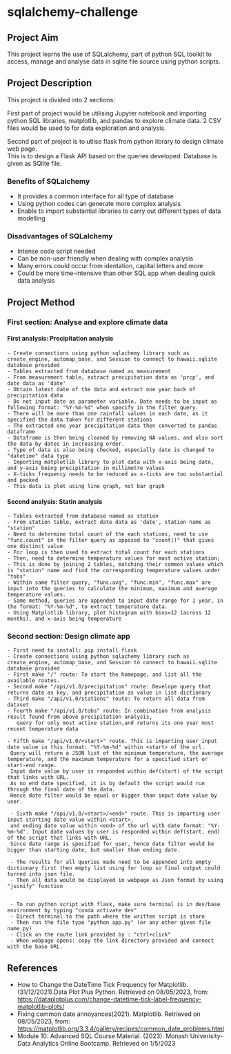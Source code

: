 # sqlalchemy-challenge

## Project Aim

This project learns the use of SQLalchemy, part of python SQL toolkit to access, manage and analyse data in sqlite file source using python scripts. 

## Project Description

This project is divided into 2 sections:

First part of project would be utilising Jupyter notebook and importing python SQL libraries, matplotlib, and pandas to explore climate data. 
2 CSV files would be used to for data exploration and analysis.

Second part of project is to utlise flask from python library to design climate web page.  
This is to design a Flask API based on the queries developed. Database is given as SQlite file. 

### Benefits of SQLalchemy
 - It provides a common interface for all type of database
 - Using python codes can generate more complex analysis
 - Enable to import substantial libraries to carry out different types of data modelling
 
### Disadvantages of SQLalchemy
- Intense code script needed
- Can be non-user friendly when dealing with complex analysis
- Many errors could occur from identation, capital letters and more
- Could be more time-intensive than other SQL app when dealing quick data analysis

## Project Method

### First section: Analyse and explore climate data

#### First analysis: Precipitation analysis
    - Create connections using python sqlachemy library such as create_engine, automap_base, and Session to connect to hawaii.sqlite database provided
    - Tables extracted from database named as measurement
    - From measurement table, extract precipitation data as 'prcp', and date data as 'date'
    - Obtain latest date of the data and extract one year back of precipitation data
    - Do not input date as parameter variable. Date needs to be input as following format: "%Y-%m-%d" when specify in the filter query. 
    - There will be more than one rainfall values in each date, as it specified the data taken for different stations
    - The extracted one year precipitation data then converted to pandas dataframe
    - Dataframe is then being cleaned by removing NA values, and also sort the data by dates in increasing order.
    - Type of data is also being checked, especially date is changed to "datetime" data type
    - Importing matplotlib library to plot data with x-axis being date, and y-axis being precipitation in millimetre values
    - X-ticks frequency needs to be reduced as x-ticks are too substantial and packed
    - This data is plot using line graph, not bar graph

#### Second analysis: Statin analysis
    - Tables extracted from database named as station
    - From station table, extract date data as 'date', station name as "station"
    - Need to determine total count of the each stations, need to use "func.count" in the filter query as opposed to "count()" that gives one distinct value
    - For loop is then used to extract total count for each stations
    - Then, need to determine temperature values for most active station;
    - This is done by joining 2 tables, matching their common values which is "station" name and find the corresponding temperature values under "tobs"
    - Within same filter query, "func.avg", "func.min", "func.max" are input into the queries to calculate the minimum, maximum and average temperature values. 
    - Same method, queries are appended to input date range for 1 year, in the format: "%Y-%m-%d", to extract temperature data. 
    - Using Matplotlib library, plot histogram with bins=12 (across 12 months), and x-axis being temperature

### Second section: Design climate app
    - First need to install: pip install flask
    - Create connections using python sqlachemy library such as create_engine, automap_base, and Session to connect to hawaii.sqlite database provided
    - First make "/" route: To start the homepage, and list all the available routes.
    - Second make "/api/v1.0/precipitation" route: Develope query that returns date as key, and precipitation as value in list dictionary
    - Third make "/api/v1.0/stations" route: To return all data from dataset
    - Fourth make "/api/v1.0/tobs" route: In combination from analysis result found from above precipitation analysis, 
       query for only most active station,and returns its one year most recent temperature data
       
    - Fifth make "/api/v1.0/<start>" route. This is imparting user input date value in this format: "%Y-%m-%d" within <start> of the url.
     Query will return a JSON list of the minimum temperature, the average temperature, and the maximum temperature for a specified start or start-end range.
     Input date value by user is responded within def(start) of the script that links with URL. 
     As no end date specified, it is by default the script would run through the final date of the data. 
     Hence date filter would be equal or bigger than input date value by user. 
     
     - Sixth make "/api/v1.0/<start>/<end>" route. This is imparting user input starting date value within <start>,
     and ending date value within <end> of the url with date format: "%Y-%m-%d". Input date values by user is responded within def(start, end) of the script that links with URL.
     Since date range is specified for user, hence date filter would be bigger than starting date, but smaller than ending date.
     
     - The results for all queries made need to be appended into empty dictionary first then empty list using for loop so final output could turned into json file. 
     - Then all data would be displayed in webpage as Json format by using "jsonify" function
     
     
     - To run python script with flask, make sure terminal is in dev/base environment by typing "conda activate dev"
     - Direct terminal to the path where the written script is store
     - Then run the file type "python app.py" (or any other given file name.py)
     - Click on the route link provided by : "ctrl+click"
     - When webpage opens: copy the link directory provided and connect with the base URL. 
     
## References
   - How to Change the DateТime Tick Frequency for Matplotlib.(31/12/2021).Data Plot Plus Python. Retrieved on 08/05/2023, from: <https://dataplotplus.com/change-datetime-tick-label-frequency-matplotlib-plots/>
   - Fixing common date annoyances(2021). Matplotlib. Retrieved on 08/05/2023, from: <https://matplotlib.org/3.3.4/gallery/recipes/common_date_problems.html>
   - Module 10: Advanced SQL Course Material. (2023). Monash Univerisity- Data Analytics Online Bootcamp. Retrieved on 1/5/2023
     
    


